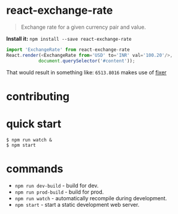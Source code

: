 # react-exchange-rate
> Exchange rate for a given currency pair and value.

__Install it:__ `npm install --save react-exchange-rate`

``` js
import 'ExchangeRate' from react-exchange-rate
React.render(<ExchangeRate from='USD' to='INR' val='100.20'/>,
            document.querySelector('#content'));
```

That would result in something like: `6513.8016` makes use of [fixer](http://fixer.io/)

# contributing

# quick start

```
$ npm run watch &
$ npm start
```

# commands

* `npm run dev-build` - build for dev.
* `npm run prod-build` - build for prod.
* `npm run watch` - automatically recompile during development.
* `npm start` - start a static development web server.
